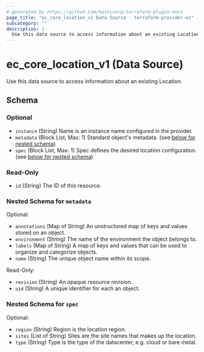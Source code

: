 ```yaml
---
# generated by https://github.com/hashicorp/terraform-plugin-docs
page_title: "ec_core_location_v1 Data Source - terraform-provider-ec"
subcategory: ""
description: |-
  Use this data source to access information about an existing Location.
---
```


# ec_core_location_v1 (Data Source)

Use this data source to access information about an existing Location.



<!-- schema generated by tfplugindocs -->
## Schema

### Optional

- `instance` (String) Name is an instance name configured in the provider.
- `metadata` (Block List, Max: 1) Standard object's metadata. (see [below for nested schema](#nestedblock--metadata))
- `spec` (Block List, Max: 1) Spec defines the desired location configuration. (see [below for nested schema](#nestedblock--spec))

### Read-Only

- `id` (String) The ID of this resource.

<a id="nestedblock--metadata"></a>
### Nested Schema for `metadata`

Optional:

- `annotations` (Map of String) An unstructured map of keys and values stored on an object.
- `environment` (String) The name of the environment the object belongs to.
- `labels` (Map of String) A map of keys and values that can be used to organize and categorize objects.
- `name` (String) The unique object name within its scope.

Read-Only:

- `revision` (String) An opaque resource revision.
- `uid` (String) A unique identifier for each an object.


<a id="nestedblock--spec"></a>
### Nested Schema for `spec`

Optional:

- `region` (String) Region is the location region.
- `sites` (List of String) Sites are the site names that makes up the location.
- `type` (String) Type is the type of the datacenter, e.g. cloud or bare metal.
